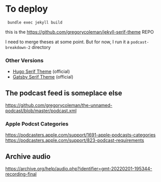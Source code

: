 # To deploy

```
 bundle exec jekyll build
```

 this is the https://github.com/gregorycoleman/jekyll-serif-theme REPO

I need to merge theses at some point. But for now, I run it a `podcast-breakdown-2` directory

### Other Versions

- [Hugo Serif Theme](https://github.com/zerostaticthemes/hugo-serif-theme) (official)
- [Gatsby Serif Theme](https://github.com/zerostaticthemes/gatsby-serif-theme) (official)


## The podcast feed is someplace else

https://github.com/gregorycoleman/the-unnamed-podcast/blob/master/podcast.xml


### Apple Podcst Categories
https://podcasters.apple.com/support/1691-apple-podcasts-categories
https://podcasters.apple.com/support/823-podcast-requirements


## Archive audio
https://archive.org/help/audio.php?identifier=gmt-20220201-195344-recording-final
